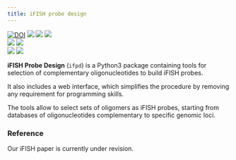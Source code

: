 ```yaml
---
title: iFISH probe design
---
```


[![DOI](https://zenodo.org/badge/143724120.svg)](https://zenodo.org/badge/latestdoi/143724120) ![](https://img.shields.io/librariesio/github/ggirelli/ifish-probe-design.svg?style=flat) ![](https://img.shields.io/github/license/ggirelli/ifish-probe-design.svg?style=flat) ![](https://img.shields.io/github/release/ggirelli/ifish-probe-design.svg?style=flat)  
![](https://img.shields.io/github/release-date/ggirelli/ifish-probe-design.svg?style=flat) ![](https://img.shields.io/github/languages/code-size/ggirelli/ifish-probe-design.svg?style=flat)  
![](https://img.shields.io/github/watchers/ggirelli/ifish-probe-design.svg?label=Watch&style=social) ![](https://img.shields.io/github/stars/ggirelli/ifish-probe-design.svg?style=social)

**iFISH Probe Design** (`ifpd`) is a Python3 package containing tools for selection of complementary oligonucleotides to build iFISH probes.

It also includes a web interface, which simplifies the procedure by removing any requirement for programming skills.

The tools allow to select sets of oligomers as iFISH probes, starting from databases of oligonucleotides complementary to specific genomic loci.

### Reference

Our iFISH paper is currently under revision.